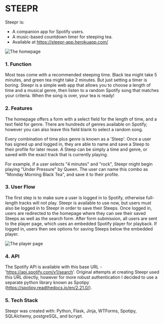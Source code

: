 # STEEPR

Steepr is:
- A companion app for Spotify users.
- A music-based countdown timer for steeping tea.
- Available at https://steepr-app.herokuapp.com/

![The homepage]('/static/images/Homepage.png')

### 1. Function
Most teas come with a recommended steeping time. Black tea might take 5 minutes, and green tea might take 2 minutes. But just setting a timer is boring. Steepr is a simple web app that allows you to choose a length of time and a musical genre, then listen to a random Spotify song that matches your criteria. When the song is over, your tea is ready!

### 2. Features
The homepage offers a form with a select field for the length of time, and a text field for genre. There are hundreds of genres available on Spotify; however you can also leave this field blank to select a random song.

Every combination of time plus genre is known as a 'Steep'. Once a user has signed up and logged in, they are able to name and save a Steep to their profile for later reuse. A Steep can be simply a time and genre, or saved with the exact track that is currently playing.

For example, if a user selects "4 minutes" and "rock", Steepr might begin playing "Under Pressure" by Queen. The user can name this combo as "Monday Morning Black Tea", and save it to their profile.

### 3. User Flow
The first step is to make sure a user is logged in to Spotify, otherwise full-length tracks will not play. Steepr is available to use now, but users must also be logged in to Steepr in order to save their Steeps. Once logged in, users are redirected to the homepage where they can see their saved Steeps as well as the search form. After form submission, all users are sent to the player page, which uses an embedded Spotify player for playback. If logged in, users then see options for saving Steeps below the embedded player.

![The player page]('/static/images/Player.png')

### 4. API
The Spotify API is available with this base URL - 'https://api.spotify.com/v1/search'. Original attempts at creating Steepr used this URL directly, however for more robust authentication I decided to use a separate python library known as Spotipy (https://spotipy.readthedocs.io/en/2.21.0/).

### 5. Tech Stack
Steepr was created with: Python, Flask, Jinja, WTForms, Spotipy, SQLAlchemy, postgreSQL, and bcrypt.
